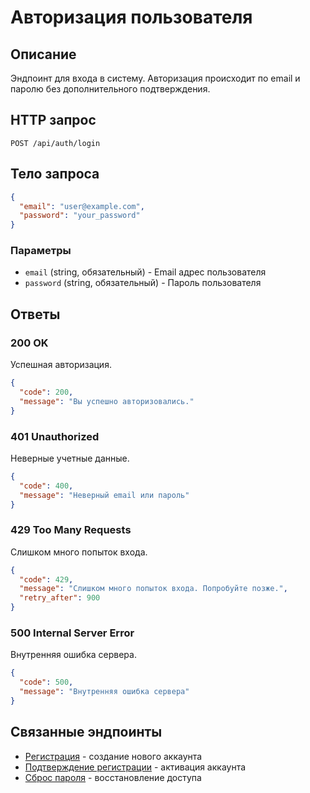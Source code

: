 # Авторизация пользователя

## Описание
Эндпоинт для входа в систему. Авторизация происходит по email и паролю без дополнительного подтверждения.

## HTTP запрос
```
POST /api/auth/login
```

## Тело запроса
```json
{
  "email": "user@example.com",
  "password": "your_password"
}
```

### Параметры
- `email` (string, обязательный) - Email адрес пользователя
- `password` (string, обязательный) - Пароль пользователя

## Ответы

### 200 OK
Успешная авторизация.
```json
{
  "code": 200,
  "message": "Вы успешно авторизовались."
}
```

### 401 Unauthorized
Неверные учетные данные.
```json
{
  "code": 400,
  "message": "Неверный email или пароль"
}
```

### 429 Too Many Requests
Слишком много попыток входа.
```json
{
  "code": 429,
  "message": "Слишком много попыток входа. Попробуйте позже.",
  "retry_after": 900
}
```

### 500 Internal Server Error
Внутренняя ошибка сервера.
```json
{
  "code": 500,
  "message": "Внутренняя ошибка сервера"
}
```

## Связанные эндпоинты
- [Регистрация](./registration.md) - создание нового аккаунта
- [Подтверждение регистрации](./confirm.md) - активация аккаунта
- [Сброс пароля](./reset.md) - восстановление доступа